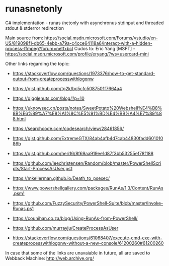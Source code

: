 # runasnetonly
C# implementation - runas /netonly 
with asynchronus stdinput and threaded stdout & stderror redirection

Main source from:
https://social.msdn.microsoft.com/Forums/vstudio/en-US/819098f1-db65-4ebb-a79a-c4cce64118a6/interact-with-a-hidden-process-ffmpeg?forum=netfxbcl
Cudos to: Eric Yang [MSFT] - https://social.msdn.microsoft.com/profile/eryang/?ws=usercard-mini

Other links regarding the topic:
* https://stackoverflow.com/questions/1973376/how-to-get-standard-output-from-createprocesswithlogonw
* https://gist.github.com/tg2k/bc5cfc5087501f7664a4
* https://gigglenuts.com/blog/?p=10
* https://uknowsec.cn/posts/notes/SweetPotato%20Webshell%E4%B8%8B%E6%89%A7%E8%A1%8C%E5%91%BD%E4%BB%A4%E7%89%88.html
* https://searchcode.com/codesearch/view/28461856/

* https://gist.github.com/ExtremeGTX/84ab4afb4d7cab44830fadd60101086b
* https://gist.github.com/heri16/8f69aa919ee1d87f3bb53255ef78f188

* https://github.com/leechristensen/Random/blob/master/PowerShellScripts/Start-ProcessAsUser.ps1

* https://mkellerman.github.io/Death_to_psexec/
* https://www.powershellgallery.com/packages/RunAs/1.3/Content/RunAs.psm1
* https://github.com/FuzzySecurity/PowerShell-Suite/blob/master/Invoke-Runas.ps1
* https://counihan.co.za/blog/Using-RunAs-from-PowerShell/
* https://github.com/murrayju/CreateProcessAsUser

* https://stackoverflow.com/questions/61068407/execute-cmd-exe-with-createprocesswithlogonw-without-a-new-console/61200260#61200260

In case that some of the links are unavaiable in future, all are saved to Webback Machine: http://web.archive.org/
